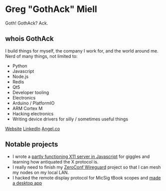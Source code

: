 # Greg "GothAck" Miell
Goth! GothAck? Ack.

## whois GothAck
I build things for myself, the company I work for, and the world around me. Nerd of many things, not limited to:
- Python
- Javascript
- Node.js
- Redis
- Qt5
- Developer tooling
- Electronics
- Arduino / PlatformIO
- ARM Cortex M
- Hacking electronics
- Writing device drivers for silly / sometimes useful things

[Website](https://gothack.ninja) [LinkedIn](https://linkedin.com/in/GothAck) [Angel.co](https://angel.co/u/gothack)

## Notable projects
- I wrote a [partly functioning X11 server in Javascript](https://github.com/GothAck/javascript-x-server) for giggles and learning how antiquated the X protocol is.
- I really need to finish my [ZeroConf Wireguard](https://github.com/GothAck/ZeroWire) project so that I can mesh my nodes on my local LAN.
- I hacked the remote display protocol for MicSig tBook scopes and [made a desktop app](https://github.com/GothAck/oscope)
